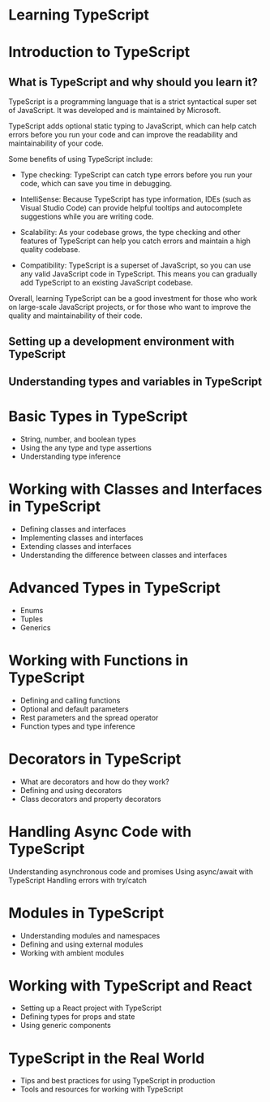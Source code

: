 # Learning TypeScript

# Introduction to TypeScript
## What is TypeScript and why should you learn it?

TypeScript is a programming language that is a strict syntactical super set of JavaScript. It was developed and is maintained by Microsoft.

TypeScript adds optional static typing to JavaScript, which can help catch errors before you run your code and can improve the readability and maintainability of your code.

Some benefits of using TypeScript include:

- Type checking: TypeScript can catch type errors before you run your code, which can save you time in debugging.

- IntelliSense: Because TypeScript has type information, IDEs (such as Visual Studio Code) can provide helpful tooltips and autocomplete suggestions while you are writing code.

- Scalability: As your codebase grows, the type checking and other features of TypeScript can help you catch errors and maintain a high quality codebase.

- Compatibility: TypeScript is a superset of JavaScript, so you can use any valid JavaScript code in TypeScript. This means you can gradually add TypeScript to an existing JavaScript codebase.

Overall, learning TypeScript can be a good investment for those who work on large-scale JavaScript projects, or for those who want to improve the quality and maintainability of their code.

## Setting up a development environment with TypeScript
## Understanding types and variables in TypeScript

# Basic Types in TypeScript
- String, number, and boolean types
- Using the any type and type assertions
- Understanding type inference

# Working with Classes and Interfaces in TypeScript
- Defining classes and interfaces
- Implementing classes and interfaces
- Extending classes and interfaces
- Understanding the difference between classes and interfaces

# Advanced Types in TypeScript
- Enums
- Tuples
- Generics

# Working with Functions in TypeScript
- Defining and calling functions
- Optional and default parameters
- Rest parameters and the spread operator
- Function types and type inference

# Decorators in TypeScript
- What are decorators and how do they work?
- Defining and using decorators
- Class decorators and property decorators

# Handling Async Code with TypeScript
Understanding asynchronous code and promises
Using async/await with TypeScript
Handling errors with try/catch

# Modules in TypeScript
- Understanding modules and namespaces
- Defining and using external modules
- Working with ambient modules

# Working with TypeScript and React
- Setting up a React project with TypeScript
- Defining types for props and state
- Using generic components

# TypeScript in the Real World
- Tips and best practices for using TypeScript in production
- Tools and resources for working with TypeScript
